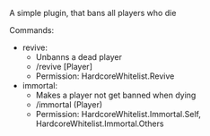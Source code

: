 A simple plugin, that bans all players who die

Commands:
- revive:
  - Unbanns a dead player
  - /revive [Player]
  - Permission: HardcoreWhitelist.Revive
- immortal:
  - Makes a player not get banned when dying
  - /immortal (Player)
  - Permission: HardcoreWhitelist.Immortal.Self, HardcoreWhitelist.Immortal.Others
